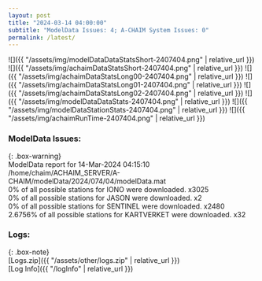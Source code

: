```yaml
---
layout: post
title: "2024-03-14 04:00:00"
subtitle: "ModelData Issues: 4; A-CHAIM System Issues: 0"
permalink: /latest/
---
```


![]({{ "/assets/img/modelDataDataStatsShort-2407404.png" | relative_url }})
![]({{ "/assets/img/achaimDataStatsShort-2407404.png" | relative_url }})
![]({{ "/assets/img/achaimDataStatsLong00-2407404.png" | relative_url }})
![]({{ "/assets/img/achaimDataStatsLong01-2407404.png" | relative_url }})
![]({{ "/assets/img/achaimDataStatsLong02-2407404.png" | relative_url }})
![]({{ "/assets/img/modelDataDataStats-2407404.png" | relative_url }})
![]({{ "/assets/img/modelDataStationStats-2407404.png" | relative_url }})
![]({{ "/assets/img/achaimRunTime-2407404.png" | relative_url }})


### ModelData Issues:  
  
{: .box-warning}  
 ModelData report for 14-Mar-2024 04:15:10   
 /home/chaim/ACHAIM_SERVER/A-CHAIM/modelData/2024/074/04/modelData.mat   
 0% of all possible stations for IONO were downloaded. x3025   
 0% of all possible stations for JASON were downloaded. x2   
 0% of all possible stations for SENTINEL were downloaded. x2480   
 2.6756% of all possible stations for KARTVERKET were downloaded. x32   
  


### Logs:  
  
{: .box-note}  
[Logs.zip]({{ "/assets/other/logs.zip" | relative_url }})  
[Log Info]({{ "/logInfo" | relative_url }})  

